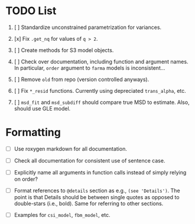 # TODO List

1. [ ] Standardize unconstrained parametrization for variances.

2. [x] Fix `.get_nq` for values of `q > 2`.

3. [ ] Create methods for S3 model objects.

4. [ ] Check over documentation, including function and argument names.  In particular, `order` argument to `farma` models is inconsistent...

5. [ ] Remove `old` from repo (version controlled anyways).

6. [ ] Fix `*_resid` functions.  Currently using depreciated `trans_alpha`, etc.

7. [ ] `msd_fit` and `msd_subdiff` should compare true MSD to estimate.  Also, should use GLE model.

# Formatting

- [ ] Use roxygen markdown for all documentation.

- [ ] Check all documentation for consistent use of sentence case.

- [ ] Explicitly name all arguments in function calls instead of simply relying on order?

- [ ] Format references to `@details` section as e.g., `(see 'Details')`.  The point is that Details should be between single quotes as opposed to double-stars (i.e., bold).  Same for referring to other sections.

- [ ] Examples for `csi_model`, `fbm_model`, etc.
